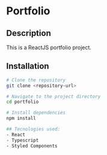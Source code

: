 # Portfolio

## Description
This is a ReactJS portfolio project.

## Installation
```bash
# Clone the repository
git clone <repository-url>

# Navigate to the project directory
cd portfolio

# Install dependencies
npm install

## Tecnologies used:
- React
- Typescript
- Styled Components


